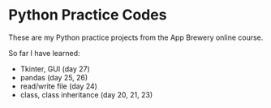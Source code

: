 # Python Practice Codes
These are my Python practice projects from the App Brewery online course.

So far I have learned:
- Tkinter, GUI (day 27)
- pandas (day 25, 26)
- read/write file (day 24)
- class, class inheritance (day 20, 21, 23)
